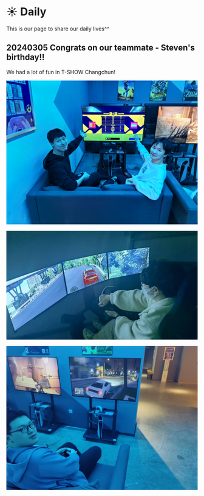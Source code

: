 # ☀️ Daily

This is our page to share our daily lives^^

## 20240305 Congrats on our teammate - Steven's birthday!!

We had a lot of fun in T-SHOW Changchun!

![alt text](image/20240305_1.jpg)

![alt text](image/20240305_2.jpg)

![alt text](image/20240305_3.jpg)